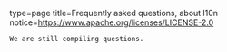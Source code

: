 type=page
title=Frequently asked questions, about l10n
notice=https://www.apache.org/licenses/LICENSE-2.0
~~~~~~
We are still compiling questions.

